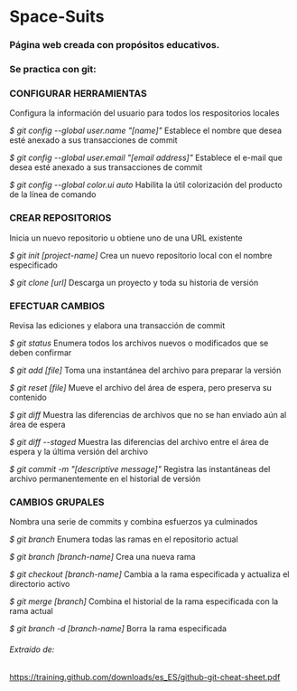 # Space-Suits
### Página web creada con propósitos educativos.
### Se practica con git:
### CONFIGURAR HERRAMIENTAS
Configura la información del usuario para todos los respositorios locales

*$ git config --global user.name "[name]"*
Establece el nombre que desea esté anexado a sus transacciones de commit

*$ git config --global user.email "[email address]"*
Establece el e-mail que desea esté anexado a sus transacciones de commit

*$ git config --global color.ui auto*
Habilita la útil colorización del producto de la línea de comando

### CREAR REPOSITORIOS
Inicia un nuevo repositorio u obtiene uno de una URL existente

*$ git init [project-name]*
Crea un nuevo repositorio local con el nombre especificado

*$ git clone [url]*
Descarga un proyecto y toda su historia de versión

### EFECTUAR CAMBIOS
Revisa las ediciones y elabora una transacción de commit

*$ git status*
Enumera todos los archivos nuevos o modificados que se deben confirmar

*$ git add [file]*
Toma una instantánea del archivo para preparar la versión

*$ git reset [file]*
Mueve el archivo del área de espera, pero preserva su contenido

*$ git diff*
Muestra las diferencias de archivos que no se han enviado aún al área de espera

*$ git diff --staged*
Muestra las diferencias del archivo entre el área de espera y la última versión del archivo

*$ git commit -m "[descriptive message]"*
Registra las instantáneas del archivo permanentemente en el historial de versión

### CAMBIOS GRUPALES
Nombra una serie de commits y combina esfuerzos ya culminados

*$ git branch*
Enumera todas las ramas en el repositorio actual

*$ git branch [branch-name]*
Crea una nueva rama

*$ git checkout [branch-name]*
Cambia a la rama especificada y actualiza el directorio activo

*$ git merge [branch]*
Combina el historial de la rama especificada con la rama actual

*$ git branch -d [branch-name]*
Borra la rama especificada


###### Extraído de:
https://training.github.com/downloads/es_ES/github-git-cheat-sheet.pdf



